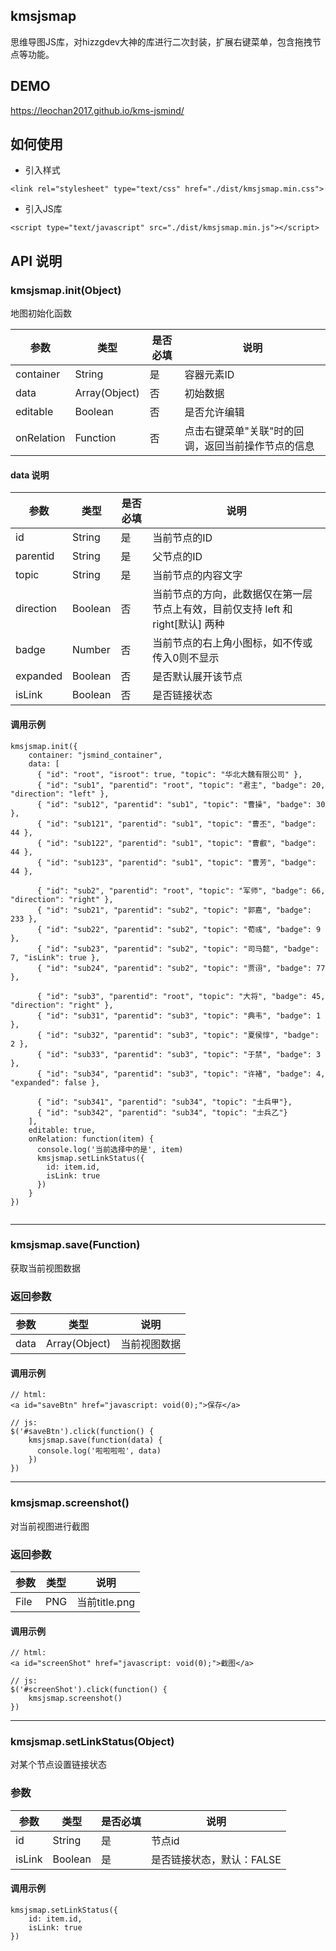 ## kmsjsmap
思维导图JS库，对hizzgdev大神的库进行二次封装，扩展右键菜单，包含拖拽节点等功能。

## DEMO
https://leochan2017.github.io/kms-jsmind/

## 如何使用
- 引入样式
```
<link rel="stylesheet" type="text/css" href="./dist/kmsjsmap.min.css">
```

- 引入JS库
```
<script type="text/javascript" src="./dist/kmsjsmap.min.js"></script>
```

## API 说明

### kmsjsmap.init(Object)
地图初始化函数

参数       | 类型          | 是否必填 | 说明
---------  | ------------- | -------- | -----
container  | String        | 是       | 容器元素ID
data       | Array(Object) | 否       | 初始数据
editable   | Boolean       | 否       | 是否允许编辑
onRelation | Function      | 否       | 点击右键菜单"关联"时的回调，返回当前操作节点的信息

#### data 说明
参数      | 类型    | 是否必填 | 说明
--------- | ------- | -------- | -----
id        | String  | 是       | 当前节点的ID
parentid  | String  | 是       | 父节点的ID
topic     | String  | 是       | 当前节点的内容文字
direction | Boolean | 否       | 当前节点的方向，此数据仅在第一层节点上有效，目前仅支持 left 和 right[默认] 两种
badge     | Number  | 否       | 当前节点的右上角小图标，如不传或传入0则不显示
expanded  | Boolean | 否       | 是否默认展开该节点
isLink    | Boolean | 否       | 是否链接状态

#### 调用示例
```
kmsjsmap.init({
    container: "jsmind_container",
    data: [
      { "id": "root", "isroot": true, "topic": "华北大魏有限公司" },
      { "id": "sub1", "parentid": "root", "topic": "君主", "badge": 20, "direction": "left" },
      { "id": "sub12", "parentid": "sub1", "topic": "曹操", "badge": 30 },
      { "id": "sub121", "parentid": "sub1", "topic": "曹丕", "badge": 44 },
      { "id": "sub122", "parentid": "sub1", "topic": "曹叡", "badge": 44 },
      { "id": "sub123", "parentid": "sub1", "topic": "曹芳", "badge": 44 },
    
      { "id": "sub2", "parentid": "root", "topic": "军师", "badge": 66, "direction": "right" },
      { "id": "sub21", "parentid": "sub2", "topic": "郭嘉", "badge": 233 },
      { "id": "sub22", "parentid": "sub2", "topic": "荀彧", "badge": 9 },
      { "id": "sub23", "parentid": "sub2", "topic": "司马懿", "badge": 7, "isLink": true },
      { "id": "sub24", "parentid": "sub2", "topic": "贾诩", "badge": 77 },
    
      { "id": "sub3", "parentid": "root", "topic": "大将", "badge": 45, "direction": "right" },
      { "id": "sub31", "parentid": "sub3", "topic": "典韦", "badge": 1 },
      { "id": "sub32", "parentid": "sub3", "topic": "夏侯惇", "badge": 2 },
      { "id": "sub33", "parentid": "sub3", "topic": "于禁", "badge": 3 },
      { "id": "sub34", "parentid": "sub3", "topic": "许褚", "badge": 4, "expanded": false },
    
      { "id": "sub341", "parentid": "sub34", "topic": "士兵甲"},
      { "id": "sub342", "parentid": "sub34", "topic": "士兵乙"}
    ],
    editable: true,
    onRelation: function(item) {
      console.log('当前选择中的是', item)
      kmsjsmap.setLinkStatus({
        id: item.id,
        isLink: true
      })
    }
})
  
```

---

### kmsjsmap.save(Function)
获取当前视图数据

### 返回参数
参数 | 类型  | 说明
-----| ----  | -----
data | Array(Object) | 当前视图数据

#### 调用示例
```
// html:
<a id="saveBtn" href="javascript: void(0);">保存</a>

// js:
$('#saveBtn').click(function() {
    kmsjsmap.save(function(data) {
      console.log('啦啦啦啦', data)
    })
})
```


---

### kmsjsmap.screenshot()
对当前视图进行截图

### 返回参数
参数 | 类型  | 说明
-----| ----  | -----
File | PNG | 当前title.png

#### 调用示例
```
// html:
<a id="screenShot" href="javascript: void(0);">截图</a>

// js:
$('#screenShot').click(function() {
    kmsjsmap.screenshot()
})
```


---

### kmsjsmap.setLinkStatus(Object)
对某个节点设置链接状态

### 参数
参数   | 类型    | 是否必填 | 说明
------ | ------- | -------- | -----
id     | String  | 是       | 节点id
isLink | Boolean | 是       | 是否链接状态，默认：FALSE

#### 调用示例
```
kmsjsmap.setLinkStatus({
    id: item.id,
    isLink: true
})
```
